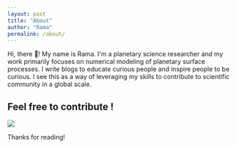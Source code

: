 ```yaml
---
layout: post
title: "About"
author: "Rama"
permalink: /about/
---
```


Hi, there 👋! My name is Rama. I'm a planetary science researcher and my work primarily focuses on numerical modeling of planetary surface processes. I write blogs to educate curious people and inspire people to be curious. I see this as a way of leveraging my skills to contribute to scientific community in a global scale.

## Feel free to contribute !

<a href="https://www.buymeacoffee.com/subramanye"><img src="https://img.buymeacoffee.com/button-api/?text=Buy me a book&emoji=📖&slug=subramanye&button_colour=FFDD00&font_colour=000000&font_family=Lato&outline_colour=000000&coffee_colour=ffffff" /></a>

Thanks for reading!
